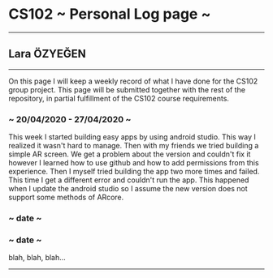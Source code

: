 # CS102 ~ Personal Log page ~
****
## Lara ÖZYEĞEN 
****

On this page I will keep a weekly record of what I have done for the CS102 group project. This page will be submitted together with the rest of the repository, in partial fulfillment of the CS102 course requirements.

### ~ 20/04/2020 - 27/04/2020 ~
This week I started building easy apps by using android studio. This way I realized it wasn't hard to manage. Then with my friends we tried building a simple AR screen. We get a problem about the version and couldn't fix it however I learned how to use github and how to add permissions from this experience. Then I myself tried building the app two more times and failed. This time I get a different error and couldn't run the app. This happened when I update the android studio so I assume the new version does not support some methods of ARcore.

### ~ date ~


### ~ date ~
blah, blah, blah...

****
